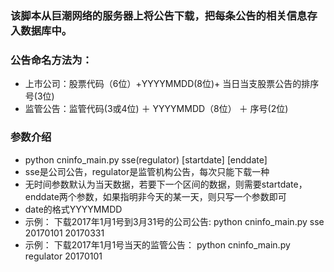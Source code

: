 ### 该脚本从巨潮网络的服务器上将公告下载，把每条公告的相关信息存入数据库中。

### 公告命名方法为：
* 上市公司：股票代码（6位）+YYYYMMDD(8位)+ 当日当支股票公告的排序号(3位)
* 监管公告：监管代码(3或4位) ＋ YYYYMMDD（8位） ＋ 序号(2位)

### 参数介绍
* python cninfo_main.py sse(regulator) [startdate] [enddate]
* sse是公司公告，regulator是监管机构公告，每次只能下载一种
* 无时间参数默认为当天数据，若要下一个区间的数据，则需要startdate，enddate两个参数，如果指明非今天的某一天，则只写一个参数即可
* date的格式YYYYMMDD
* 示例： 下载2017年1月1号到3月31号的公司公告: python cninfo_main.py sse 20170101 20170331
* 示例： 下载2017年1月1号当天的监管公告： python cninfo_main.py regulator 20170101